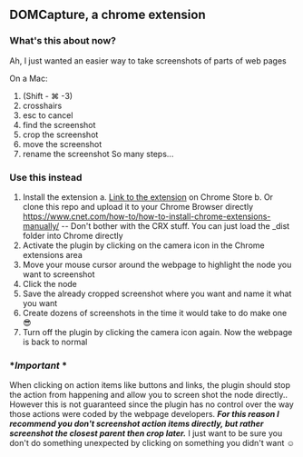 ## DOMCapture, a chrome extension

### What's this about now?

Ah, I just wanted an easier way to take screenshots of parts of web pages 

On a Mac:
 1. (Shift - ⌘ -3)
 2. crosshairs
 3. esc to cancel
 4. find the screenshot
 5. crop the screenshot
 6. move the screenshot
 7. rename the screenshot
So many steps... 

### Use this instead

 1. Install the extension
   a. [Link to the extension][chrome-store-link] on Chrome Store
   b. Or clone this repo and upload it to your Chrome Browser directly
https://www.cnet.com/how-to/how-to-install-chrome-extensions-manually/
-- Don't bother with the CRX stuff. You can just load the _dist folder 
into Chrome directly
 2. Activate the plugin by clicking on the camera icon in the Chrome extensions area
 3. Move your mouse cursor around the webpage to highlight the node you want to screenshot
 4. Click the node
 5. Save the already cropped screenshot where you want and name it what you want
 6. Create dozens of screenshots in the time it would take to do make one :sunglasses:
 7. Turn off the plugin by clicking the camera icon again. Now the webpage is back to normal

### **Important* *

When clicking on action items like buttons and links, the plugin should stop the
action from happening and allow you to screen shot the node directly.. However this
is not guaranteed since the plugin has no control over the way those actions were
coded by the webpage developers. ***For this reason I recommend you don't screenshot 
action items directly, but rather screenshot the closest parent then crop later.***
I just want to be sure you don't do something unexpected by clicking on something 
you didn't want :relaxed:


[chrome-store-link]: https://chrome.google.com/webstore/detail/domcapture/jpjadhglengbfihbldhdfddppmicaiio
